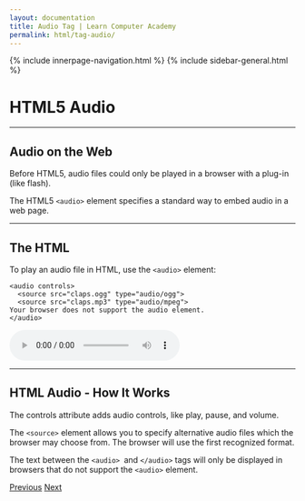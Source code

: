 ```yaml
---
layout: documentation
title: Audio Tag | Learn Computer Academy
permalink: html/tag-audio/
---
```

<div class="loader">
{% include innerpage-navigation.html %}
{% include sidebar-general.html %}
            <div class="page-content">
                <div class="content-wrapper">
                    <div class="row">
                        <div class="col-md-9 content">
                            <!-- Your content goes started here -->
                            <div class="doc-content">
                                <h1>HTML5 Audio</h1>
                                <hr>
                                <h2>Audio on the Web</h2>
                                <p>Before HTML5, audio files could only be played in a browser with a plug-in (like flash).</p>
                                <p>The HTML5 <code>&lt;audio></code> element specifies a standard way to embed audio in a web page.</p>
                                <hr>
                                <h2>The HTML <audio> Element</h2>
                                <p>To play an audio file in HTML, use the <code>&lt;audio></code> element:</p>
                                <pre class="snippet"><code class="html">&lt;audio controls>
  &lt;source src="claps.ogg" type="audio/ogg">
  &lt;source src="claps.mp3" type="audio/mpeg">
Your browser does not support the audio element.
&lt;/audio></code></pre>
                                <audio controls>
                                  <source src="{{ site.baseurl }}/assets/img/claps.ogg" type="audio/ogg">
                                  <source src="{{ site.baseurl }}/assets/img/claps.mp3" type="audio/mpeg">
                                    Your browser does not support the audio element.
                                </audio>
                                <hr>
                                <h2>HTML Audio - How It Works</h2>
                                <p>The controls attribute adds audio controls, like play, pause, and volume.</p>
                                <p>The <code>&lt;source></code> element allows you to specify alternative audio files which the browser may choose from. The browser will use the first recognized format.</p>
                                <p>The text between the <code>&lt;audio> </code>and <code>&lt;/audio></code> tags will only be displayed in browsers that do not support the <code>&lt;audio></code> element.</p>
                            </div>
                            <!-- /.Your content goes ends here -->
                            <div class="footer-btn d-flex justify-content-between">
                                <a href="tag-video" class="btn"><i class="fas fa-arrow-circle-left"></i>Previous</a>
                                <a href="tag-youtube" class="btn">Next<i class="fas fa-arrow-circle-right"></i></a>
                            </div>
                            <!-- /.End of footer button -->
                        </div>
                        <!-- Right Sidebar Start-->
                        <?php include '../includes/right-sidebar-innerpage'; ?>
                        <!-- Right-Sidebar End -->
                    </div>
                </div>


